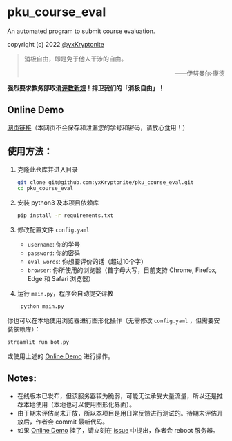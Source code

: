 # pku_course_eval
An automated program to submit course evaluation.

copyright (c) 2022 [@yxKryptonite](https://github.com/yxKryptonite)

> 消极自由，即是免于他人干涉的自由。
> <p align="right">——伊努曼尔·康德</p>

**强烈要求教务部取消[评教新规](https://bbs.pku.edu.cn/v2/post-read.php?bid=438&threadid=18427237)！捍卫我们的「消极自由」！**

## Online Demo

[网页链接](https://pku-course-evaluation-bot.streamlit.app)（本网页不会保存和泄漏您的学号和密码，请放心食用！）

## 使用方法：
1. 克隆此仓库并进入目录
   ```bash
   git clone git@github.com:yxKryptonite/pku_course_eval.git
   cd pku_course_eval
   ```

2. 安装 python3 及本项目依赖库
   ```bash
   pip install -r requirements.txt
   ```

3. 修改配置文件 `config.yaml`
   - `username`: 你的学号
   - `password`: 你的密码
   - `eval_words`: 你想要评价的话（超过10个字）
   - `browser`: 你所使用的浏览器（首字母大写，目前支持 Chrome, Firefox, Edge 和 Safari 浏览器）

4. 运行 `main.py`，程序会自动提交评教
   ```bash
    python main.py
    ```

你也可以在本地使用浏览器进行图形化操作（无需修改 `config.yaml` ，但需要安装依赖库）：
```bash
streamlit run bot.py
```
或使用上述的 [Online Demo](https://github.com/yxKryptonite/pku_course_eval#online-demo) 进行操作。

## Notes:

- 在线版本已发布，但该服务器较为脆弱，可能无法承受大量流量，所以还是推荐本地使用（本地也可以使用图形化界面）。
- 由于期末评估尚未开放，所以本项目是用日常反馈进行测试的。待期末评估开放后，作者会 commit 最新代码。
- 如果 [Online Demo](https://github.com/yxKryptonite/pku_course_eval#online-demo) 挂了，请立刻在 [issue](https://github.com/yxKryptonite/pku_course_eval/issues) 中提出，作者会 reboot 服务器。
